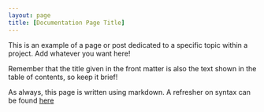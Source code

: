 ```yaml
---
layout: page
title: [Documentation Page Title]
---
```


This is an example of a page or post dedicated to a specific topic within a project. Add whatever you want here!

Remember that the title given in the front matter is also the text shown in the table of contents, so keep it brief!

As always, this page is written using markdown. A refresher on syntax can be found [here](../_documentation/markdown.md)
